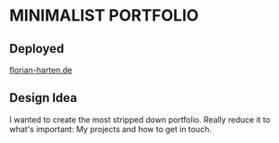 # MINIMALIST PORTFOLIO

## Deployed

[florian-harten.de](https://www.florian-harten.de/)

## Design Idea

I wanted to create the most stripped down portfolio. Really reduce it to what's important:
My projects and how to get in touch.
